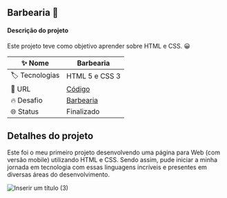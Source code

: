 ## Barbearia 🧔

#### Descrição do projeto
Este projeto teve como objetivo aprender sobre HTML e CSS. 😀

| :sparkles: Nome  | **Barbearia**
| ----------  | --- |
| :label: Tecnologias | HTML 5 e CSS 3
| :rocket: URL       | [Código](https://github.com/adrianycmc/PagHtmlBarbearia)
| :fire: Desafio     | [Barbearia](https://adrianycmc.github.io/PagHtmlBarbearia/)
| 🌐 Status | Finalizado

## Detalhes do projeto

Este foi o meu primeiro projeto desenvolvendo uma página para Web (com versão mobile) utilizando HTML e CSS. 
Sendo assim, pude iniciar a minha jornada em tecnologia com essas linguagens incríveis e presentes em diversas áreas do desenvolvimento.

![Inserir um título (3)](https://user-images.githubusercontent.com/108768964/229606026-8d27ae6c-55f1-4e1d-ab1b-27e694deaccd.png)
